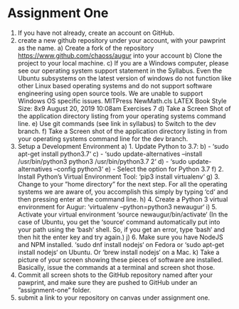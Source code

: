 # Assignment One
1. If you have not already, create an account on GitHub.
2. create a new github repository under your account, with your pawprint as the name.
    a) Create a fork of the repository https://www.github.com/chaoss/augur into your account
    b) Clone the project to your local machine.
    c) If you are a Windows computer, please see our operating system support statement in the
    Syllabus. Even the Ubuntu subsystems on the latest version of windows do not function like
    other Linux based operating systems and do not support software engineering using open
    source tools. We are unable to support Windows OS specific issues.
    MITPress NewMath.cls LATEX Book Style Size: 8x9 August 20, 2019 10:08am
    Exercises 7
    d) Take a Screen Shot of the application directory listing from your operating systems command
    line.
    e) Use git commands (see link in syllabus) to Switch to the dev branch.
    f) Take a Screen shot of the application directory listing in from your operating systems command
    line for the dev branch.
3. Setup a Development Environment
    a) 1. Update Python to 3.7:
    b) - ‘sudo apt-get install python3.7‘
    c) - ‘sudo update-alternatives –install /usr/bin/python3 python3 /usr/bin/python3.7 2‘
    d) - ‘sudo update-alternatives –config python3‘
    e) - Select the option for Python 3.7
    f) 2. Install Python’s Virtual Environment Tool: ‘pip3 install virtualenv‘
    g) 3. Change to your ”home directory” for the next step. For all the operating systems we are
    aware of, you accomplish this simply by typing ‘cd‘ and then pressing enter at the command
    line.
    h) 4. Create a Python 3 virtual environment for Augur: ‘virtualenv –python=python3 newaugur‘
    i) 5. Activate your virtual environment ‘source newaugur/bin/activate‘ (In the case of Ubuntu,
    you get the ‘source‘ command automatically put into your path using the ‘bash‘ shell. So, if
    you get an error, type ‘bash‘ and then hit the enter key and try again.)
    j) 6. Make sure you have NodeJS and NPM installed. ‘sudo dnf install nodejs‘ on Fedora or
    ‘sudo apt-get install nodejs‘ on Ubuntu. Or ‘brew install nodejs‘ on a Mac.
    k) Take a picture of your screen showing these pieces of software are installed. Basically, issue
    the commands at a terminal and screen shot those.
4. Commit all screen shots to the GitHub repository named after your pawprint, and make sure they
are pushed to GitHub under an ”assignment-one” folder.
5. submit a link to your repository on canvas under assignment one.